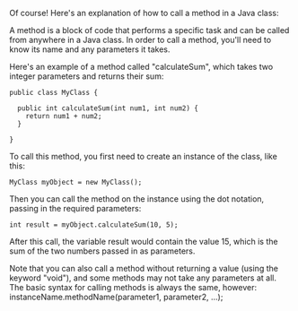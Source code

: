 Of course! Here's an explanation of how to call a method in a Java class:

A method is a block of code that performs a specific task and can be called from anywhere in a Java class. In order to call a method, you'll need to know its name and any parameters it takes.

Here's an example of a method called "calculateSum", which takes two integer parameters and returns their sum:

```
public class MyClass {

  public int calculateSum(int num1, int num2) {
    return num1 + num2;
  }

}
```

To call this method, you first need to create an instance of the class, like this:

```
MyClass myObject = new MyClass();
```

Then you can call the method on the instance using the dot notation, passing in the required parameters:

```
int result = myObject.calculateSum(10, 5);
```

After this call, the variable result would contain the value 15, which is the sum of the two numbers passed in as parameters.

Note that you can also call a method without returning a value (using the keyword "void"), and some methods may not take any parameters at all. The basic syntax for calling methods is always the same, however: instanceName.methodName(parameter1, parameter2, ...);